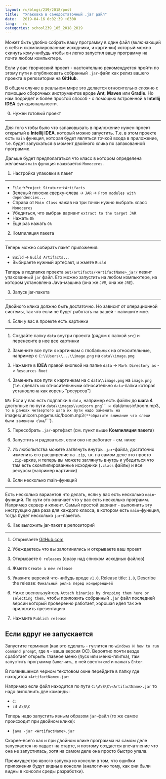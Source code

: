 ```yaml
---
layout: ru/blogs/239/2018/post
title:  "Упаковка в самодостаточный .jar файл"
date:   2019-04-16 0:02:39 +0300
lang:   ru
categories: school239_105_2018_2019
---
```


Может быть удобно собрать вашу программу в один файл (включающий в себя и скомпилированные исходники, и картинки) который можно скинуть кому-нибудь чтобы он легко запустил вашу программу на почти любом компьютере.

Если у вас творческий проект - настоятельно рекомендуется пройти по этому пути и опубликовать собранный ```.jar```-файл как релиз вашего проекта в репозитории на **GitHub**.

В общем случае в реальном мире это делается относительно сложно с помощью сборочных инструментов вроде **Ant**, **Maven** или **Gradle**. Но нам подойдет и более простой способ - с помощью встроенной в **Intellij IDEA** функциональности.

0) Нужен готовый проект
-----------------------

Для того чтобы было что запаковывать в приложение нужен проект открытый в **Intellij IDEA**, который можно запустить. Т.е. в этом проекте есть ```main``` функция, которая будет являться точкой входа в приложение, т.е. будет запускаться в момент двойного клика по запакованной программе.

Дальше будет предполагаться что класс в котором определена желаемая ```main``` функция называется ```Monoceros```.

1) Настройка упаковки в пакет
-----------------------------

- ```File```->```Project Struture```->```Artifacts```
- Зеленый плюсик сверху-слева -> ```JAR``` -> ```From modules with dependencies...```
- Справа от ```Main Class``` нажав на три точки нужно выбрать класс ```Monoceros```
- Убедиться, что выбран вариант ```extract to the target JAR```
- Нажать ```Ok```
- Еще раз нажать ```Ok```

2) Компиляция пакета
--------------------

Теперь можно собирать пакет приложения:

- ```Build``` -> ```Build Artifacts...```
- Выбираете нужный артефакт, и жмете ```Build```

Теперь в подпапке проекта ```out/artifacts/<ArtifactName>_jar/``` лежит упакованный ```jar``` файл. Его можно запустить на любом компьютере, на котором установлена Java-машина (она же ```JVM```, она же ```JRE```).

3) Запуск jar-пакета
--------------------

Двойного клика должно быть достаточно. Но зависит от операционной системы, так что если не будет работать на вашей - напишите мне.

4) Если у вас в проекте есть картинки
-------------------------------------

1) Создайте папку ```data``` внутри проекта (рядом с папкой ```src```) и перенесите в нее все картинки

2) Замените все пути к картинкам с глобальных на относительные, например с ```C:\\Users\\...\\image.png``` на ```data\\image.png```

3) Нажмите в **IDEA** правой кнопкой на папке ```data``` -> ```Mark Directory as``` -> ```Resources Root```

4) Заменить все пути к картинкам на с ```data\\image.png``` на ```image.png``` (т.е. сделать их относительными относительно ```data```-папки которая установлена как корень "ресурсов")

```NB:``` Если у вас есть подпапки в ```data```, например есть файлы до **шага 4** доступные по пути ```data\\images\\unicorn.png`` и ```data\\music\\boom.mp3```, то в рамках четвертого шага их пути надо заменить на ```images/unicorn.png``` и ```music/boom.mp3``` (**обратите внимание что слеши были заменены с ```\\``` на ```/```).

5) Пересобрать ```.jar```-артефакт (см. пункт выше **Компиляция пакета**)

6) Запустить и радоваться, если оно не работает - см. ниже

7) Из любопытства можете заглянуть внутрь ```.jar```-файла, достаточно изменить его расширение на ```.zip```, т.к. на самом деле это просто ```.zip```-архив, и теперь вы можете заглянуть внутрь и убедиться что там есть скомпилированные исходники (```.class``` файлы) и все ресурсы (например картинки)


5) Если несколько main-функций
------------------------------

Есть несколько вариантов что делать, если у вас есть несколько ```main```-функций. По сути это означает что у вас есть несколько программ. Например сервер и клиент. Самый простой вариант - выполнить эту инструкцию два раза для каждого класса, в котором есть ```main```-функция, тогда будет несколько ```jar```-пакетов.

6) Как выложить jar-пакет в репозиторий
-------------------------

1) Открываете [GitHub.com](https://github.com/)

2) Убеждаетесь что вы залогинились и открываете ваш проект

3) Открываете ```0 releases``` (сразу над списком исходных файлов)

4) Жмете ```Create a new release```

5) Укажите версией что-нибудь вроде ```v1.0```, Release title: ```1.0```, Describe the release: ```Финальный релиз перед конференцией```

6) Ниже воспользуйтесь ```Attach binaries by dropping them here or selecting them.``` чтобы приложить собранный ```.jar``` файл последней версии который проверенно работает, хорошая идея так же приложить презентацию

7) Нажмите ```Publish release```

Если вдруг не запускается
-------------------------

Запустите терминал (как это сделать - гуглится по ```windows N how to run command prompt```, где ```N``` - ваша версия ОС). Вероятно почти везде сработает открыть главное меню (пуск или меню-плитка), там запустить программу ```Выполнить```, в ней ввести ```cmd``` и нажать ```Enter```.

В появившемся черном текстовом окне перейдите в папку где находится ```<ArtifactName>.jar```:

Например если файл находится по пути ```C:\A\B\C\<ArtifactName>.jar``` то надо выполнить две команды:

 - ```C:```
 - ```cd A\B\C```

Теперь надо запустить явным образом ```jar```-файл (то же самое происходит при двойном клике):

 - ```java -jar <ArtifactName>.jar```

Скорее-всего как и при двойном клике программа на самом деле запускается но падает на старте, и поэтому создается впечатление что она не запустилась, хотя на самом деле она просто быстро упала.

Преимущество явного запуска из консоли в том, что ошибки приложения будут видны в консоли (аналогично тому, как они были видны в консоли среды разработки).

